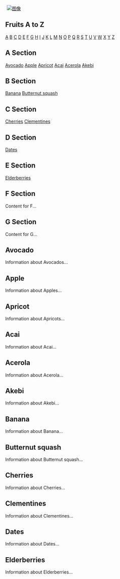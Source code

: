 <!DOCTYPE html>

<html>
  

<a href="/Moist_Bunny/status/1796812364156932102/photo/3" role="link" class="css-175oi2r r-1pi2tsx r-1ny4l3l r-1loqt21"><div class="css-175oi2r r-1p0dtai r-1d2f490 r-1udh08x r-u8s1d r-zchlnj r-ipm5af"><div aria-label="图像" class="css-175oi2r r-1mlwlqe r-1udh08x r-417010 r-aqfbo4 r-agouwx r-1p0dtai r-1d2f490 r-u8s1d r-zchlnj r-ipm5af" data-testid="tweetPhoto" style="margin: 5px;"><div class="css-175oi2r r-1niwhzg r-vvn4in r-u6sd8q r-1p0dtai r-1pi2tsx r-1d2f490 r-u8s1d r-zchlnj r-ipm5af r-13qz1uu r-1wyyakw r-4gszlv" style="background-image: url(&quot;https://pbs.twimg.com/media/GO-NsjUbsAAxiR0?format=jpg&amp;name=small&quot;);"></div><img alt="图像" draggable="true" src="https://pbs.twimg.com/media/GO-NsjUbsAAxiR0?format=jpg&amp;name=small" class="css-9pa8cd"></div></div></a>


</div>
  <head>
    <title>Fruits</title>
  </head>
  <body>
    <h2>Fruits A to Z</h2>
    <a href="#A">A</a>
    <a href="#B">B</a>
    <a href="#C">C</a>
    <a href="#D">D</a>
    <a href="#E">E</a>
    <a href="#F">F</a>
    <a href="#G">G</a>
    <a href="#H">H</a>
    <a href="#I">I</a>
    <a href="#J">J</a>
    <a href="#K">K</a>
    <a href="#L">L</a>
    <a href="#M">M</a>
    <a href="#N">N</a>
    <a href="#O">O</a>
    <a href="#P">P</a>
    <a href="#Q">Q</a>
    <a href="#R">R</a>
    <a href="#S">S</a>
    <a href="#T">T</a>
    <a href="#U">U</a>
    <a href="#V">V</a>
    <a href="#W">W</a>
    <a href="#X">X</a>
    <a href="#Y">Y</a>
    <a href="#Z">Z</a>

<h2 id="A">A Section</h2>
    <a href="#Avocado">Avocado</a>
    <a href="#Apple">Apple</a>
    <a href="#Apricot">Apricot</a>
    <a href="#Acai">Acai</a>
    <a href="#Acerola">Acerola</a>
    <a href="#Akebi">Akebi</a>

  <h2 id="B">B Section</h2>
    <a href="#Banana">Banana</a>
    <a href="#Butternut squash">Butternut squash</a>

  <h2 id="C">C Section</h2>
    <a href="#Cherries">Cherries</a>
    <a href="#Clementines">Clementines</a>

  <h2 id="D">D Section</h2>
    <a href="#Dates">Dates</a>

  <h2 id="E">E Section</h2>
    <a href="#Elderberries">Elderberries</a>
    
  <h2 id="F">F Section</h2>
    <p>Content for F...</p>
    
  <h2 id="G">G Section</h2>
    <p>Content for G...</p>

  <h2 class="A" id="Avocado">Avocado</h2>
  <p>Information about Avocados...</p>
    
  <h2 class="A" id="Apple">Apple</h2>
  <p>Information about Apples...</p>
  
  <h2 class="A" id="Apricot">Apricot</h2>
  <p>Information about Apricots...</p>
  
  <h2 class="A" id="Acai">Acai</h2>
  <p>Information about Acai...</p>
  
  <h2 class="A" id="Acerola">Acerola</h2>
  <p>Information about Acerola...</p>
  
  <h2 class="A" id="Akebi">Akebi</h2>
  <p>Information about Akebi...</p>

  <h2 class="B" id="Banana">Banana</h2>
  <p>Information about Banana...</p>

  <h2 class="B" id="Butternut squash">Butternut squash</h2>
  <p>Information about Butternut squash...</p>
  
  <h2 class="C" id="Cherries">Cherries</h2>
  <p>Information about Cherries...</p>
  
  <h2 class="C" id="Clementines">Clementines</h2>
  <p>Information about Clementines...</p>
  
  <h2 class="D" id="Dates">Dates</h2>
  <p>Information about Dates...</p>

  <h2 class="E" id="Elderberries">Elderberries</h2>
  <p>Information about Elderberries...</p>
  </body>
</html>
